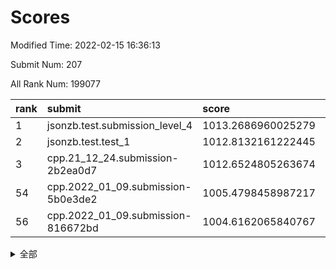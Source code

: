 # Scores

Modified Time: 2022-02-15 16:36:13

Submit Num: 207

All Rank Num: 199077

| rank |               submit               |       score        |       sigma        | pk_num |
| :--- | :--------------------------------- | :----------------- | :----------------- | :----- |
| 1    | jsonzb.test.submission_level_4     | 1013.2686960025279 | 0.8005951338914784 | 3851   |
| 2    | jsonzb.test.test_1                 | 1012.8132161222445 | 0.8111951353306396 | 3845   |
| 3    | cpp.21_12_24.submission-2b2ea0d7   | 1012.6524805263674 | 0.7762186988313973 | 3849   |
| 54   | cpp.2022_01_09.submission-5b0e3de2 | 1005.4798458987217 | 0.7177589400454802 | 3843   |
| 56   | cpp.2022_01_09.submission-816672bd | 1004.6162065840767 | 0.7113793503248826 | 3846   |


<details>
<summary>全部</summary>

| rank |                 submit                 |       score        |       sigma        | pk_num |
| :--- | :------------------------------------- | :----------------- | :----------------- | :----- |
| 1    | jsonzb.test.submission_level_4         | 1013.2686960025279 | 0.8005951338914784 | 3851   |
| 2    | jsonzb.test.test_1                     | 1012.8132161222445 | 0.8111951353306396 | 3845   |
| 3    | cpp.21_12_24.submission-2b2ea0d7       | 1012.6524805263674 | 0.7762186988313973 | 3849   |
| 4    | gobigger.level_3.submission_level_3_4  | 1011.8363761267827 | 0.7707070209963317 | 3845   |
| 5    | gobigger.level_3.submission_level_3_20 | 1011.5491830564162 | 0.7759848875123521 | 3847   |
| 6    | gobigger.level_3.submission_level_3_23 | 1011.5236133203674 | 0.7473394171167138 | 3845   |
| 7    | gobigger.level_3.submission_level_3_2  | 1011.0490582279768 | 0.7628985021761286 | 3846   |
| 8    | gobigger.level_3.submission_level_3_40 | 1010.8951613871967 | 0.7664920385121337 | 3846   |
| 9    | gobigger.level_3.submission_level_3_26 | 1010.7760309464127 | 0.7658827896560507 | 3848   |
| 10   | gobigger.level_3.submission_level_3_12 | 1010.7274107724139 | 0.7782721042407342 | 3847   |
| 11   | gobigger.level_3.submission_level_3_18 | 1010.6294789770714 | 0.7617947939231201 | 3847   |
| 12   | gobigger.level_3.submission_level_3_39 | 1010.6125288597955 | 0.7493483388012728 | 3839   |
| 13   | gobigger.level_3.submission_level_3_38 | 1010.5133627573135 | 0.7667203941330417 | 3854   |
| 14   | gobigger.level_3.submission_level_3_35 | 1010.4782916808867 | 0.7865212478344533 | 3847   |
| 15   | gobigger.level_3.submission_level_3_10 | 1010.45717574826   | 0.7401245008228443 | 3850   |
| 16   | gobigger.level_3.submission_level_3_37 | 1010.3635250330668 | 0.758468892518751  | 3847   |
| 17   | gobigger.level_3.submission_level_3_21 | 1010.3532630971496 | 0.7295154079812675 | 3845   |
| 18   | gobigger.level_3.submission_level_3_28 | 1010.3129491474649 | 0.7768928707873074 | 3847   |
| 19   | gobigger.level_3.submission_level_3_5  | 1010.2644687321463 | 0.7868945823186453 | 3845   |
| 20   | gobigger.level_3.submission_level_3_14 | 1010.238008847193  | 0.7593600445937072 | 3845   |
| 21   | gobigger.level_3.submission_level_3_3  | 1010.2030539101668 | 0.7680602420676543 | 3846   |
| 22   | gobigger.level_3.submission_level_3_43 | 1010.1541145312058 | 0.7463098393357437 | 3854   |
| 23   | gobigger.level_3.submission_level_3_24 | 1010.1068712879915 | 0.771483403898657  | 3850   |
| 24   | gobigger.level_3.submission_level_3_34 | 1010.0722240690733 | 0.7731636960988724 | 3846   |
| 25   | gobigger.level_3.submission_level_3_13 | 1010.0000319699228 | 0.7774593045238437 | 3844   |
| 26   | gobigger.level_3.submission_level_3_29 | 1009.9754474597147 | 0.766768391478402  | 3853   |
| 27   | gobigger.level_3.submission_level_3_44 | 1009.8863119990053 | 0.7626908246265232 | 3843   |
| 28   | gobigger.level_3.submission_level_3_45 | 1009.8740206687932 | 0.7508493286385038 | 3849   |
| 29   | gobigger.level_3.submission_level_3_0  | 1009.8403232748377 | 0.7614554942236764 | 3847   |
| 30   | gobigger.level_3.submission_level_3_47 | 1009.8035001673757 | 0.750076585148622  | 3850   |
| 31   | gobigger.level_3.submission_level_3_11 | 1009.78548984692   | 0.7555492357486766 | 3845   |
| 32   | gobigger.level_3.submission_level_3_16 | 1009.680737947212  | 0.754608585379072  | 3847   |
| 33   | gobigger.level_3.submission_level_3_1  | 1009.4775652025183 | 0.7541801415239204 | 3847   |
| 34   | gobigger.level_3.submission_level_3_9  | 1009.4203447742228 | 0.759679184468589  | 3845   |
| 35   | gobigger.level_3.submission_level_3_17 | 1009.417686300688  | 0.7516217110381275 | 3846   |
| 36   | gobigger.level_3.submission_level_3_46 | 1009.4166947202422 | 0.7370355791260338 | 3849   |
| 37   | gobigger.level_3.submission_level_3_48 | 1009.415988146396  | 0.759859955709065  | 3850   |
| 38   | gobigger.level_3.submission_level_3_25 | 1009.402943806213  | 0.7542236846243724 | 3843   |
| 39   | gobigger.level_3.submission_level_3_32 | 1009.3978637731577 | 0.7512254501699549 | 3844   |
| 40   | gobigger.level_3.submission_level_3_31 | 1009.3465737889582 | 0.7314541468575733 | 3847   |
| 41   | gobigger.level_3.submission_level_3_19 | 1009.2850877773252 | 0.7541043941749911 | 3846   |
| 42   | gobigger.level_3.submission_level_3_30 | 1009.2770883590451 | 0.7629881020503164 | 3843   |
| 43   | gobigger.level_3.submission_level_3_22 | 1009.2708192146778 | 0.7705548374164622 | 3852   |
| 44   | gobigger.level_3.submission_level_3_15 | 1009.1818025341155 | 0.7361676519481851 | 3850   |
| 45   | gobigger.level_3.submission_level_3_42 | 1009.1332651091943 | 0.747139648383466  | 3844   |
| 46   | gobigger.level_3.submission_level_3_8  | 1009.1269724929556 | 0.7474019364856351 | 3852   |
| 47   | gobigger.level_3.submission_level_3_41 | 1008.7317143754441 | 0.7600380381820852 | 3849   |
| 48   | gobigger.level_3.submission_level_3_49 | 1008.5372532809562 | 0.7486601323064083 | 3850   |
| 49   | gobigger.level_3.submission_level_3_7  | 1008.4490973509496 | 0.734441108084379  | 3852   |
| 50   | gobigger.level_3.submission_level_3_6  | 1008.2972111262409 | 0.7563985661817916 | 3844   |
| 51   | gobigger.level_3.submission_level_3_36 | 1008.1848891702455 | 0.7378418827603458 | 3854   |
| 52   | gobigger.level_3.submission_level_3_33 | 1008.0717959681467 | 0.7303471134634574 | 3847   |
| 53   | gobigger.level_3.submission_level_3_27 | 1007.8691989567515 | 0.7370981440440654 | 3851   |
| 54   | cpp.2022_01_09.submission-5b0e3de2     | 1005.4798458987217 | 0.7177589400454802 | 3843   |
| 55   | gobigger.level_1.submission_level_1_33 | 1005.2682794622914 | 0.729858133364611  | 3843   |
| 56   | cpp.2022_01_09.submission-816672bd     | 1004.6162065840767 | 0.7113793503248826 | 3846   |
| 57   | gobigger.level_1.submission_level_1_21 | 1004.5133843823834 | 0.7205807032940317 | 3849   |
| 58   | gobigger.level_1.submission_level_1_44 | 1004.463775835318  | 0.7212380597538187 | 3845   |
| 59   | gobigger.level_1.submission_level_1_23 | 1004.0431917708703 | 0.7203407474931851 | 3841   |
| 60   | gobigger.level_1.submission_level_1_13 | 1004.0120837102439 | 0.7149568740480902 | 3848   |
| 61   | gobigger.level_1.submission_level_1_35 | 1003.926165733082  | 0.7157154395178567 | 3848   |
| 62   | gobigger.level_1.submission_level_1_26 | 1003.8086333830239 | 0.7220529960515106 | 3846   |
| 63   | gobigger.level_1.submission_level_1_48 | 1003.7013447222498 | 0.7170492917295451 | 3841   |
| 64   | gobigger.level_1.submission_level_1_11 | 1003.6838853595905 | 0.7254337649085106 | 3849   |
| 65   | gobigger.level_1.submission_level_1_36 | 1003.6620488745887 | 0.7189011435491255 | 3850   |
| 66   | gobigger.level_1.submission_level_1_9  | 1003.511101752679  | 0.7146514302219165 | 3845   |
| 67   | gobigger.level_1.submission_level_1_43 | 1003.4737984980217 | 0.7093061976223509 | 3846   |
| 68   | gobigger.level_1.submission_level_1_34 | 1003.4717235835922 | 0.7233584824788418 | 3844   |
| 69   | gobigger.level_1.submission_level_1_47 | 1003.4558865346353 | 0.7163921329523596 | 3847   |
| 70   | gobigger.level_1.submission_level_1_5  | 1003.4452734265033 | 0.7135121511680319 | 3847   |
| 71   | gobigger.level_1.submission_level_1_19 | 1003.4423808316711 | 0.7116258544684118 | 3848   |
| 72   | gobigger.level_1.submission_level_1_22 | 1003.4378320764322 | 0.7106218072931411 | 3844   |
| 73   | gobigger.level_1.submission_level_1_37 | 1003.4327382120117 | 0.726172504479746  | 3847   |
| 74   | gobigger.level_1.submission_level_1_3  | 1003.4301912792753 | 0.7076393827882475 | 3847   |
| 75   | gobigger.level_1.submission_level_1_1  | 1003.4058903421172 | 0.7262994674638339 | 3844   |
| 76   | gobigger.level_1.submission_level_1_10 | 1003.3695110231195 | 0.7190448951033439 | 3847   |
| 77   | gobigger.level_1.submission_level_1_30 | 1003.3668999594142 | 0.7118246387171685 | 3849   |
| 78   | gobigger.level_1.submission_level_1_7  | 1003.297709295944  | 0.709924208726632  | 3850   |
| 79   | gobigger.level_1.submission_level_1_4  | 1003.2363694215234 | 0.718806714823832  | 3846   |
| 80   | gobigger.level_1.submission_level_1_29 | 1003.2288477924509 | 0.7163960563087401 | 3845   |
| 81   | gobigger.level_1.submission_level_1_6  | 1003.1878795848824 | 0.7181013060805628 | 3848   |
| 82   | gobigger.level_1.submission_level_1_49 | 1003.1799618440888 | 0.7170580863329953 | 3851   |
| 83   | gobigger.level_1.submission_level_1_31 | 1003.0274713987376 | 0.7183247946879239 | 3846   |
| 84   | gobigger.level_1.submission_level_1_20 | 1003.0053070605236 | 0.7246148776790609 | 3845   |
| 85   | gobigger.level_1.submission_level_1_27 | 1003.0039532529181 | 0.7184011654005548 | 3842   |
| 86   | gobigger.level_1.submission_level_1_24 | 1002.9043103672028 | 0.7106726913700786 | 3844   |
| 87   | gobigger.level_1.submission_level_1_41 | 1002.8987992434674 | 0.709407934203427  | 3848   |
| 88   | gobigger.level_1.submission_level_1_17 | 1002.8802666258241 | 0.7086617981974562 | 3843   |
| 89   | gobigger.level_1.submission_level_1_16 | 1002.8133186545481 | 0.7053041754556718 | 3841   |
| 90   | gobigger.level_1.submission_level_1_38 | 1002.7872390343327 | 0.711438380645299  | 3855   |
| 91   | gobigger.level_1.submission_level_1_42 | 1002.7660299299613 | 0.7183372899542582 | 3848   |
| 92   | gobigger.level_1.submission_level_1_32 | 1002.7500904434778 | 0.7194641211706148 | 3851   |
| 93   | gobigger.level_1.submission_level_1_28 | 1002.6852285029715 | 0.7101158861741372 | 3847   |
| 94   | gobigger.level_1.submission_level_1_14 | 1002.6670820089598 | 0.7096162962693646 | 3848   |
| 95   | gobigger.level_1.submission_level_1_0  | 1002.6269492818199 | 0.7184089742883123 | 3849   |
| 96   | gobigger.level_1.submission_level_1_2  | 1002.5540963957945 | 0.7134684833702967 | 3848   |
| 97   | gobigger.level_1.submission_level_1_18 | 1002.5515927942031 | 0.7196652448358359 | 3857   |
| 98   | gobigger.level_1.submission_level_1_15 | 1002.5281514844875 | 0.7225307876726009 | 3846   |
| 99   | gobigger.level_1.submission_level_1_40 | 1002.4884984987691 | 0.7187217002491727 | 3845   |
| 100  | gobigger.level_1.submission_level_1_12 | 1002.4791330868472 | 0.7141219862023177 | 3845   |
| 101  | gobigger.level_1.submission_level_1_46 | 1002.3511170699036 | 0.7125294080757207 | 3845   |
| 102  | gobigger.level_1.submission_level_1_8  | 1002.2433121569928 | 0.7156959078957563 | 3846   |
| 103  | gobigger.level_1.submission_level_1_45 | 1002.2076599377795 | 0.7150458118562726 | 3849   |
| 104  | gobigger.level_1.submission_level_1_39 | 1002.1126341753644 | 0.716122826800548  | 3849   |
| 105  | gobigger.level_1.submission_level_1_25 | 1001.7201787754153 | 0.7048265513025844 | 3848   |
| 106  | gobigger.random.submission_random_12   | 997.4144109944839  | 0.7124938768002586 | 3846   |
| 107  | gobigger.random.submission_random_16   | 997.284958349331   | 0.709863272366201  | 3846   |
| 108  | gobigger.random.submission_random_11   | 997.1528303421569  | 0.7088485577196715 | 3847   |
| 109  | gobigger.random.submission_random_47   | 997.0121384465804  | 0.7159177673295978 | 3842   |
| 110  | gobigger.random.submission_random_0    | 996.9384840659387  | 0.7037198560272651 | 3848   |
| 111  | gobigger.random.submission_random_38   | 996.8774906271733  | 0.6994905905177283 | 3850   |
| 112  | gobigger.random.submission_random_26   | 996.7954934022266  | 0.7174551218750511 | 3849   |
| 113  | gobigger.random.submission_random_40   | 996.6161549453449  | 0.7046624783156947 | 3842   |
| 114  | gobigger.random.submission_random_10   | 996.6114462814772  | 0.7044406973808819 | 3846   |
| 115  | gobigger.random.submission_random_25   | 996.5361925194504  | 0.715644798818031  | 3845   |
| 116  | gobigger.random.submission_random_46   | 996.4957414819418  | 0.7154331788050939 | 3846   |
| 117  | gobigger.random.submission_random_34   | 996.4802415788589  | 0.7079722471917804 | 3845   |
| 118  | gobigger.random.submission_random_28   | 996.471090003309   | 0.7186062376460965 | 3850   |
| 119  | gobigger.random.submission_random_24   | 996.4414904036262  | 0.7156031960582785 | 3849   |
| 120  | gobigger.random.submission_random_17   | 996.4403705205203  | 0.7100040706259844 | 3849   |
| 121  | gobigger.random.submission_random_29   | 996.3721621378199  | 0.697102521244377  | 3844   |
| 122  | gobigger.random.submission_random_42   | 996.3548083446556  | 0.7044273478212009 | 3851   |
| 123  | gobigger.random.submission_random_21   | 996.3389814797238  | 0.7184500343261    | 3848   |
| 124  | gobigger.random.submission_random_32   | 996.2974620487884  | 0.703665171547956  | 3850   |
| 125  | gobigger.random.submission_random_48   | 996.236965031742   | 0.703100189404154  | 3850   |
| 126  | gobigger.random.submission_random_41   | 996.2288294630994  | 0.7101734052579567 | 3847   |
| 127  | gobigger.random.submission_random_2    | 996.2121983989774  | 0.7074051573486503 | 3847   |
| 128  | gobigger.random.submission_random_39   | 996.1504650799443  | 0.7165061507860332 | 3844   |
| 129  | gobigger.random.submission_random_5    | 996.0659330722092  | 0.7068124013188644 | 3847   |
| 130  | gobigger.random.submission_random_30   | 995.9747594431453  | 0.6970897649687301 | 3846   |
| 131  | gobigger.random.submission_random_33   | 995.9454006190958  | 0.6999297031131605 | 3847   |
| 132  | gobigger.random.submission_random_3    | 995.9406815176947  | 0.7152269139045535 | 3854   |
| 133  | gobigger.random.submission_random_43   | 995.9275015850546  | 0.7050694459528025 | 3846   |
| 134  | gobigger.random.submission_random_20   | 995.9012727127997  | 0.7026411812603368 | 3847   |
| 135  | gobigger.random.submission_random_37   | 995.8642112710351  | 0.7131159372266812 | 3845   |
| 136  | gobigger.random.submission_random_27   | 995.8570751088585  | 0.7238344916942494 | 3849   |
| 137  | gobigger.random.submission_random_14   | 995.8300933507963  | 0.7139070302282806 | 3842   |
| 138  | gobigger.random.submission_random_44   | 995.8285491849285  | 0.7057138052874837 | 3848   |
| 139  | gobigger.random.submission_random_4    | 995.7834264373008  | 0.7143819215107499 | 3844   |
| 140  | gobigger.random.submission_random_9    | 995.7158430487702  | 0.7110855298107326 | 3847   |
| 141  | gobigger.random.submission_random_23   | 995.6756685716908  | 0.7209210692225941 | 3844   |
| 142  | gobigger.random.submission_random_1    | 995.6248427446357  | 0.7143375345816119 | 3844   |
| 143  | gobigger.random.submission_random_8    | 995.5891875104902  | 0.7026231566084552 | 3847   |
| 144  | gobigger.random.submission_random_19   | 995.5717931477903  | 0.7091812224317922 | 3849   |
| 145  | gobigger.random.submission_random_15   | 995.569777632032   | 0.7139350519650269 | 3844   |
| 146  | gobigger.random.submission_random_13   | 995.53353824798    | 0.7030790960625856 | 3844   |
| 147  | gobigger.random.submission_random_7    | 995.5241910920769  | 0.7049962441971632 | 3848   |
| 148  | gobigger.random.submission_random_18   | 995.4363939169103  | 0.7092303187892762 | 3843   |
| 149  | gobigger.random.submission_random_6    | 995.4182867852486  | 0.6972960057713212 | 3843   |
| 150  | gobigger.random.submission_random_35   | 995.346203583151   | 0.7114006589609156 | 3846   |
| 151  | gobigger.random.submission_random_31   | 995.3428734394607  | 0.7141932117226039 | 3847   |
| 152  | gobigger.random.submission_random_36   | 995.3193987480944  | 0.7135905638944784 | 3840   |
| 153  | gobigger.random.submission_random_49   | 995.2610824136945  | 0.7115225124757467 | 3853   |
| 154  | gobigger.random.submission_random_22   | 994.8966502532022  | 0.7096963504078482 | 3849   |
| 155  | gobigger.random.submission_random_45   | 994.6986245940612  | 0.7103119898118998 | 3850   |
| 156  | gobigger.level_2.submission_level_2_1  | 993.9604713990215  | 0.7310021318139562 | 3844   |
| 157  | gobigger.level_2.submission_level_2_39 | 993.5400207509895  | 0.722739598756865  | 3847   |
| 158  | gobigger.level_2.submission_level_2_27 | 993.3955473905808  | 0.7265840339234823 | 3846   |
| 159  | gobigger.level_2.submission_level_2_18 | 993.3757250936012  | 0.7385608383495147 | 3847   |
| 160  | gobigger.level_2.submission_level_2_31 | 993.2703842166138  | 0.7183691768718113 | 3843   |
| 161  | gobigger.level_2.submission_level_2_44 | 993.0993249050221  | 0.7515716266252523 | 3852   |
| 162  | gobigger.level_2.submission_level_2_22 | 993.0318538108487  | 0.749379840597866  | 3848   |
| 163  | gobigger.level_2.submission_level_2_16 | 992.9914212716913  | 0.7443719368213602 | 3848   |
| 164  | gobigger.level_2.submission_level_2_2  | 992.9890905152778  | 0.7315457113133536 | 3847   |
| 165  | gobigger.level_2.submission_level_2_7  | 992.9454317319864  | 0.7476787407641569 | 3843   |
| 166  | gobigger.level_2.submission_level_2_37 | 992.8588350273154  | 0.7572157729142722 | 3854   |
| 167  | gobigger.level_2.submission_level_2_24 | 992.765089716747   | 0.7322336810646553 | 3849   |
| 168  | gobigger.level_2.submission_level_2_13 | 992.7265281298697  | 0.7537786071675667 | 3852   |
| 169  | gobigger.level_2.submission_level_2_45 | 992.6218858580429  | 0.7274996409125486 | 3844   |
| 170  | gobigger.level_2.submission_level_2_4  | 992.5763275215506  | 0.7413744109216192 | 3845   |
| 171  | gobigger.level_2.submission_level_2_14 | 992.5109999920727  | 0.7361032013856889 | 3846   |
| 172  | gobigger.level_2.submission_level_2_17 | 992.4783348381321  | 0.7613454903252711 | 3841   |
| 173  | gobigger.level_2.submission_level_2_30 | 992.4690837095683  | 0.741599771015777  | 3845   |
| 174  | gobigger.level_2.submission_level_2_23 | 992.4643043450343  | 0.7345174899348346 | 3849   |
| 175  | gobigger.level_2.submission_level_2_35 | 992.4614182789628  | 0.7519284176380141 | 3846   |
| 176  | gobigger.level_2.submission_level_2_28 | 992.4420696178028  | 0.7539048239971576 | 3848   |
| 177  | gobigger.level_2.submission_level_2_9  | 992.4357709820115  | 0.7325756508344585 | 3846   |
| 178  | gobigger.level_2.submission_level_2_36 | 992.3775137289483  | 0.7464549837855913 | 3841   |
| 179  | gobigger.level_2.submission_level_2_34 | 992.3616983579076  | 0.7328109009977201 | 3848   |
| 180  | gobigger.level_2.submission_level_2_3  | 992.2239062188526  | 0.7389186395612697 | 3849   |
| 181  | gobigger.level_2.submission_level_2_6  | 992.1898226339174  | 0.736632742940411  | 3850   |
| 182  | gobigger.level_2.submission_level_2_5  | 992.1591413646863  | 0.7436917564947381 | 3848   |
| 183  | gobigger.level_2.submission_level_2_38 | 992.1117178604453  | 0.7367223020714835 | 3847   |
| 184  | gobigger.level_2.submission_level_2_21 | 992.0529778705813  | 0.738089055105421  | 3847   |
| 185  | gobigger.level_2.submission_level_2_40 | 992.0512064902157  | 0.7343314724590757 | 3845   |
| 186  | gobigger.level_2.submission_level_2_26 | 992.0424878004329  | 0.7418340432410838 | 3852   |
| 187  | gobigger.level_2.submission_level_2_48 | 992.0212749805482  | 0.7449301497389695 | 3850   |
| 188  | gobigger.level_2.submission_level_2_49 | 991.9629372498639  | 0.7354978299466566 | 3848   |
| 189  | gobigger.level_2.submission_level_2_47 | 991.9419827576332  | 0.7546558831680116 | 3846   |
| 190  | gobigger.level_2.submission_level_2_15 | 991.9305107329241  | 0.7346216593939363 | 3842   |
| 191  | gobigger.level_2.submission_level_2_29 | 991.8592748724559  | 0.759980801887037  | 3846   |
| 192  | gobigger.level_2.submission_level_2_32 | 991.8081351294657  | 0.7539855245778957 | 3849   |
| 193  | gobigger.level_2.submission_level_2_25 | 991.8075611228073  | 0.7569683912009993 | 3853   |
| 194  | gobigger.level_2.submission_level_2_20 | 991.7927757955738  | 0.7404882927184163 | 3846   |
| 195  | gobigger.level_2.submission_level_2_11 | 991.7879808743885  | 0.7522674406829768 | 3842   |
| 196  | gobigger.level_2.submission_level_2_33 | 991.7256680707912  | 0.7575850209144689 | 3847   |
| 197  | gobigger.level_2.submission_level_2_19 | 991.5888609357124  | 0.7385280992276386 | 3846   |
| 198  | gobigger.level_2.submission_level_2_46 | 991.3066704514632  | 0.7609636739675041 | 3850   |
| 199  | gobigger.level_2.submission_level_2_42 | 991.2501884432529  | 0.7599984534504642 | 3845   |
| 200  | gobigger.level_2.submission_level_2_12 | 990.8022367177525  | 0.7668186943402816 | 3848   |
| 201  | gobigger.level_2.submission_level_2_0  | 990.6247773333295  | 0.7608618446554335 | 3841   |
| 202  | gobigger.level_2.submission_level_2_43 | 990.6128923150146  | 0.7659666736296945 | 3840   |
| 203  | gobigger.level_2.submission_level_2_41 | 990.4454887537349  | 0.7681817496628977 | 3852   |
| 204  | gobigger.level_2.submission_level_2_8  | 990.438386797305   | 0.7617964358247559 | 3850   |
| 205  | gobigger.level_2.submission_level_2_10 | 990.2701575003832  | 0.7605015904403594 | 3846   |
| 206  | gobigger.none.submission_none_1        | 978.5862889379888  | 1.3278463054430085 | 3846   |
| 207  | gobigger.none.submission_none_0        | 976.796645807566   | 1.41332383362767   | 3844   |

</details>
